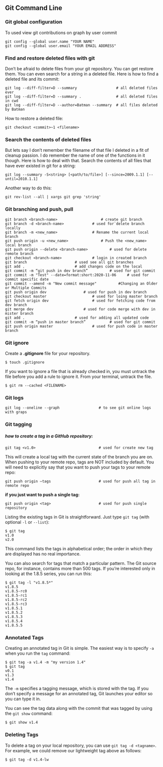 ## Git Command Line



### **Git global configuration**

To used view git contributions on graph by user commit

```
git config --global user.name "YOUR NAME"
git config --global user.email "YOUR EMAIL ADDRESS"
```



### **Find and restore deleted files with git**

Don’t be afraid to delete files from your git repository. You can get restore them. You can even search for a string in a deleted file. Here is how to find a deleted file and its commit:

```
git log --diff-filter=D --summary                  # all deleted files ever
git log --diff-filter=D --summary .                # all deleted files in cwd 
git log --diff-filter=D --author=Batman --summary  # all files deleted by Batman
```

How to restore a deleted file:

```
git checkout <commit>~1 <filename>
```



###  **Search the contents of deleted files**

But lets say I don’t remember the filename of that file I deleted in a fit of cleanup passion. I do remember the name of one of the functions in it though. Here is how to deal with that. Search the contents of all files that have ever existed in git for a string:

```
git log --summary -S<string> [<path/to/file>] [--since=2009.1.1] [--until=2010.1.1]
```

Another way to do this:

```
git rev-list --all | xargs git grep 'string'
```



###  **Git branching and push, pull**

```
git branch <branch-name>         			# create git branch
git branch -d <branch-name>				# used for`delete branch locally
git branch -m <new_name>				# Rename the current local branch
git push origin -u <new_name>				# Push the <new_name> local branch
git push origin --delete <branch-name>			# used for delete remote branch
git checkout <branch-name>				# login in created branch 
git branch						# used see all git branches
git add .						# add changes code on the local
git commit -m “git push in dev branch”   		# used for git commit
git commit -m "Test" --date=format:short:2020-11-06  	# used for commit specific date
git commit --amend -m "New commit message"  		#Changing an Older or Multiple Commits
git push origin dev	 				# used for push in dev branch
git checkout master 					# used for loing master branch
git fetch origin dev					# used for fetching code from dev branch
git merge dev						# used for code merge with dev in mister branch
git add .						# used for adding all updated code
git commit -m “push in master branch”  			# used for git commit 
git push origin master 					# used for push code in master branch
```



### **Git ignore**

Create a **.gitignore** file for your repository.

```
$ touch .gitignore
```

If you want to ignore a file that is already checked in, you must untrack the file before you add a rule to ignore it. From your terminal, untrack the file.

```
$ git rm --cached <FILENAME>
```



###  **Git logs**

`git log --oneline --graph					# to see git online logs with graps`



### **Git tagging**

#####  how to create a tag in a GitHub repository:

`git tag <v1.0>								# used for create new tag`

This will create a local tag with the current state of the branch you are on. When pushing to your remote repo, tags are NOT included by default. You will need to explicitly say that you want to push your tags to your remote repo:

`git push origin –tags						# used for push all tag in remote repo`

**if you just want to push a single tag:**

`git push origin <tag>						# used for push single repository`




Listing the existing tags in Git is straightforward. Just type `git tag` (with optional `-l` or `--list`):

```
$ git tag
v1.0
v2.0
```

This command lists the tags in alphabetical order; the order in which they are displayed has no real importance.

You can also search for tags that match a particular pattern. The Git source repo, for instance, contains more than 500 tags. If you’re interested only in looking at the 1.8.5 series, you can run this:

```
$ git tag -l "v1.8.5*"
v1.8.5
v1.8.5-rc0
v1.8.5-rc1
v1.8.5-rc2
v1.8.5-rc3
v1.8.5.1
v1.8.5.2
v1.8.5.3
v1.8.5.4
v1.8.5.5
```



###  **Annotated Tags**

Creating an annotated tag in Git is simple. The easiest way is to specify `-a` when you run the `tag` command:

```
$ git tag -a v1.4 -m "my version 1.4"
$ git tag
v0.1
v1.3
v1.4
```

The `-m` specifies a tagging message, which is stored with the tag. If you don’t specify a message for an annotated tag, Git launches your editor so you can type it in.

You can see the tag data along with the commit that was tagged by using the `git show` command:

```
$ git show v1.4
```



### **Deleting Tags**

To delete a tag on your local repository, you can use `git tag -d <tagname>`. For example, we could remove our lightweight tag above as follows:

```
$ git tag -d v1.4-lw
```


